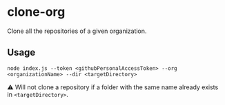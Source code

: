 # clone-org

Clone all the repositories of a given organization.

## Usage

```
node index.js --token <githubPersonalAccessToken> --org <organizationName> --dir <targetDirectory>
```

:warning: Will not clone a repository if a folder with the same name already exists in `<targetDirectory>`.
